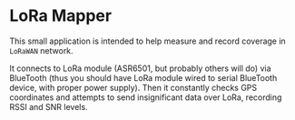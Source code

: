 # LoRa Mapper

This small application is intended to help measure and record coverage in `LoRaWAN` network.

It connects to LoRa module (ASR6501, but probably others will do) via BlueTooth (thus you should have
LoRa module wired to serial BlueTooth device, with proper power supply). Then it constantly checks GPS
coordinates and attempts to send insignificant data over LoRa, recording RSSI and SNR levels.
